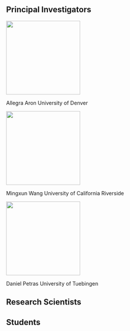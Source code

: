 ## Principal Investigators


<img src="https://pbs.twimg.com/profile_images/1480201579005239299/q2pTI8uq_400x400.jpg" width="200" height="200">

Allegra Aron
University of Denver


<img src="https://pbs.twimg.com/profile_images/1261319138967879680/cOrZRe5G_400x400.jpg" width="200" height="200">

Mingxun Wang 
University of California Riverside



<img src="https://static.wixstatic.com/media/852c40_d3d6495a47324ef5aeb8d5169c8b01a7~mv2.jpg/v1/fill/w_165,h_165,al_c,q_80,usm_0.66_1.00_0.01,enc_auto/Daniel_10_2021_cut.jpg" width="200" height="200">

Daniel Petras
University of Tuebingen


## Research Scientists


## Students
